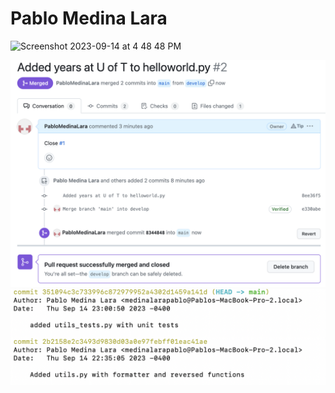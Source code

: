 # Pablo Medina Lara 
<img width="1773" alt="Screenshot 2023-09-14 at 4 48 48 PM" src="https://github.com/PabloMedinaLara/ECE444-F2023-Assignment1/assets/82301197/fcbd2e7a-fc62-4967-aa5a-ad4d55974a72">

![Alt text](./MergePullSuccessA3.png)
![Alt text](./Utils.png)
